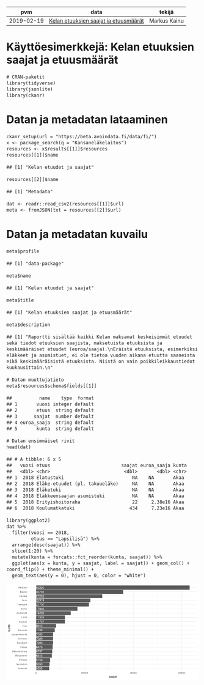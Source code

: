 <table>
<thead>
<tr class="header">
<th>pvm</th>
<th>data</th>
<th>tekijä</th>
</tr>
</thead>
<tbody>
<tr class="odd">
<td>2019-02-19</td>
<td><a href="https://beta.avoindata.fi/data/fi/dataset/kelan-etuudet-ja-saajat">Kelan etuuksien saajat ja etuusmäärät</a></td>
<td>Markus Kainu</td>
</tr>
</tbody>
</table>

Käyttöesimerkkejä: Kelan etuuksien saajat ja etuusmäärät
========================================================

    # CRAN-paketit
    library(tidyverse)
    library(jsonlite)
    library(ckanr)

Datan ja metadatan lataaminen
=============================

    ckanr_setup(url = "https://beta.avoindata.fi/data/fi/")
    x <- package_search(q = "Kansaneläkelaitos")
    resources <- x$results[[1]]$resources
    resources[[1]]$name

    ## [1] "Kelan etuudet ja saajat"

    resources[[2]]$name

    ## [1] "Metadata"

    dat <- readr::read_csv2(resources[[1]]$url)
    meta <- fromJSON(txt = resources[[2]]$url)

Datan ja metadatan kuvailu
==========================

    meta$profile

    ## [1] "data-package"

    meta$name

    ## [1] "Kelan etuudet ja saajat"

    meta$title

    ## [1] "Kelan etuuksien saajat ja etuusmäärät"

    meta$description

    ## [1] "Raportti sisältää kaikki Kelan maksamat keskeisimmät etuudet sekä tiedot etuuksien saajista, maksetuista etuuksista ja keskimääräiset etuudet (euroa/saaja).\nEräistä etuuksista, esimerkiksi eläkkeet ja asumistuet, ei ole tietoa vuoden aikana etuutta saaneista eikä keskimääräisistä etuuksista. Niistä on vain poikkileikkaustiedot kuukausittain.\n"

    # Datan muuttujatieto
    meta$resources$schema$fields[[1]]

    ##          name    type  format
    ## 1       vuosi integer default
    ## 2       etuus  string default
    ## 3      saajat  number default
    ## 4 euroa_saaja  string default
    ## 5       kunta  string default

    # Datan ensimmäiset rivit 
    head(dat)

    ## # A tibble: 6 x 5
    ##   vuosi etuus                          saajat euroa_saaja kunta
    ##   <dbl> <chr>                           <dbl>       <dbl> <chr>
    ## 1  2018 Elatustuki                         NA    NA       Akaa 
    ## 2  2018 Eläke-etuudet (pl. takuueläke)     NA    NA       Akaa 
    ## 3  2018 Eläketuki                          NA    NA       Akaa 
    ## 4  2018 Eläkkeensaajan asumistuki          NA    NA       Akaa 
    ## 5  2018 Erityishoitoraha                   22     2.38e16 Akaa 
    ## 6  2018 Koulumatkatuki                    434     7.23e16 Akaa

    library(ggplot2)
    dat %>% 
      filter(vuosi == 2018,
             etuus == "Lapsilisä") %>% 
      arrange(desc(saajat)) %>% 
      slice(1:20) %>% 
      mutate(kunta = forcats::fct_reorder(kunta, saajat)) %>% 
      ggplot(aes(x = kunta, y = saajat, label = saajat)) + geom_col() + coord_flip() + theme_minimal() +
      geom_text(aes(y = 0), hjust = 0, color = "white")

![](../esimerkit/2019-02-18-kelan-etuudet-ja-saajat_files/figure-markdown_strict/kuva1-1.png)
